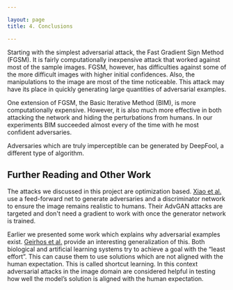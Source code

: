 ```yaml
---

layout: page
title: 4. Conclusions

---
```


Starting with the simplest adversarial attack, the Fast Gradient Sign Method (FGSM). It is fairly computationally inexpensive attack that worked against most of the sample images. FGSM, however, has difficulties against some of the more difficult images with higher initial confidences.  Also, the manipulations to the image are most of the time noticeable. This attack may have its place in quickly generating large quantities of adversarial examples.

One extension of FGSM, the Basic Iterative Method (BIM), is more computationally expensive. However, it is also much more effective in both attacking the network and hiding the perturbations from humans. In our experiments BIM succeeded almost every of the time with he most confident adversaries.

Adversaries which are truly imperceptible can be generated by DeepFool, a different type of algorithm.

## Further Reading and Other Work
The attacks we discussed in this project are optimization based. [Xiao et al.](http://arxiv.org/abs/1801.02610) use a feed-forward net to generate adversaries and a discriminator network to ensure the image remains realistic to humans. Their AdvGAN attacks are targeted and don't need a gradient to work with once the generator network is trained.

Earlier we presented some work which explains why adversarial examples exist. [Geirhos et al.](http://arxiv.org/abs/2004.07780) provide an interesting generalization of this. Both biological and artificial learning systems try to achieve a goal with the “least effort”. This can cause them to use solutions which are not aligned with the human expectation. This is called shortcut learning. In this context adversarial attacks in the image domain are considered helpful in testing how well the model’s solution is aligned with the human expectation.

